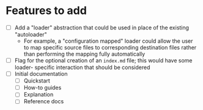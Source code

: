 # Features to add

- [ ] Add a "loader" abstraction that could be used in place of the existing "autoloader"
  - For example, a "configuration mapped" loader could allow the user to map specific source files
    to corresponding destination files rather than performing the mapping fully automatically
- [ ] Flag for the optional creation of an `index.md` file; this would have some loader- specific
      interaction that should be considered
- [ ] Initial documentation
  - [ ] Quickstart
  - [ ] How-to guides
  - [ ] Explanation
  - [ ] Reference docs
